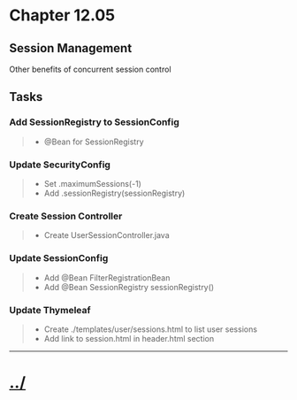# Chapter 12.05
## Session Management

Other benefits of concurrent session control

## Tasks

### Add SessionRegistry to SessionConfig
> * @Bean for SessionRegistry

### Update SecurityConfig
> * Set .maximumSessions(-1)
> * Add .sessionRegistry(sessionRegistry)

### Create Session Controller
> * Create UserSessionController.java

### Update SessionConfig
> * Add @Bean FilterRegistrationBean<HiddenHttpMethodFilter>
> * Add @Bean SessionRegistry sessionRegistry()

### Update Thymeleaf
> * Create ./templates/user/sessions.html to list user sessions
> * Add link to session.html in header.html section

---

# [../](../)
